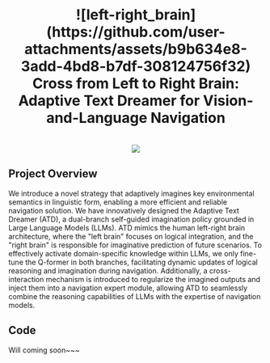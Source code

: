 <div align="center">

<h1>![left-right_brain](https://github.com/user-attachments/assets/b9b634e8-3add-4bd8-b7df-308124756f32)
Cross from Left to Right Brain: Adaptive Text Dreamer for Vision-and-Language Navigation</h1>


<br>

<div>
    <a href='' target='_blank'><img src='https://img.shields.io/badge/Paper-Arxiv-red'></a>
<!--     <a href="https://opensource.org/licenses/MIT"><img src="https://img.shields.io/badge/License-MIT-yellow.svg" alt="License: MIT"></a> -->
</div>

</div>


## Project Overview
We introduce a novel strategy that adaptively imagines key environmental semantics in linguistic form, enabling a more efficient and reliable navigation solution. We have innovatively designed the Adaptive Text Dreamer (ATD), a dual-branch self-guided imagination policy grounded in Large Language Models (LLMs). ATD mimics the human left-right brain architecture, where the "left brain" focuses on logical integration, and the "right brain" is responsible for imaginative prediction of future scenarios. To effectively activate domain-specific knowledge within LLMs, we only fine-tune the Q-former in both branches, facilitating dynamic updates of logical reasoning and imagination during navigation. Additionally, a cross-interaction mechanism is introduced to regularize the imagined outputs and inject them into a navigation expert module, allowing ATD to seamlessly combine the reasoning capabilities of LLMs with the expertise of navigation models.


## Code
Will coming soon~~~
